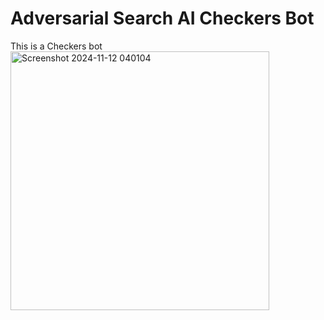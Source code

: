 # Adversarial Search AI Checkers Bot

This is a Checkers bot 
<img width="414" alt="Screenshot 2024-11-12 040104" src="https://github.com/user-attachments/assets/73c8d26d-d6f3-4320-af85-13ee8074bf09">
